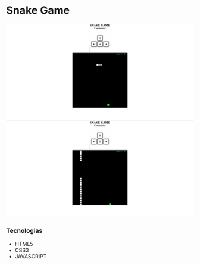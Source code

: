 # Snake Game

![alt text](img/readme-img2.png)
![alt text](img/readme-img3.png)

### Tecnologias

* HTML5
* CSS3
* JAVASCRIPT
